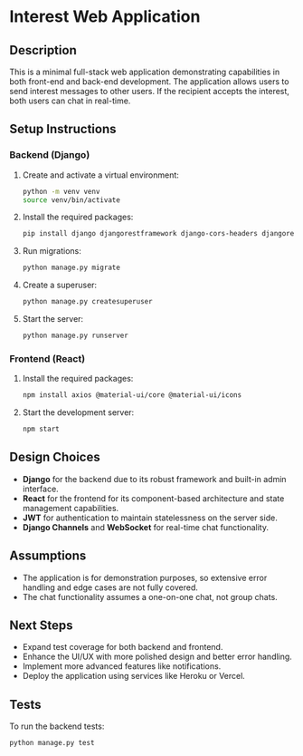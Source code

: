# Interest Web Application

## Description
This is a minimal full-stack web application demonstrating capabilities in both front-end and back-end development. The application allows users to send interest messages to other users. If the recipient accepts the interest, both users can chat in real-time.

## Setup Instructions

### Backend (Django)
1. Create and activate a virtual environment:
    ```sh
    python -m venv venv
    source venv/bin/activate
    ```
2. Install the required packages:
    ```sh
    pip install django djangorestframework django-cors-headers djangorestframework-simplejwt channels channels_redis
    ```
3. Run migrations:
    ```sh
    python manage.py migrate
    ```
4. Create a superuser:
    ```sh
    python manage.py createsuperuser
    ```
5. Start the server:
    ```sh
    python manage.py runserver
    ```

### Frontend (React)
1. Install the required packages:
    ```sh
    npm install axios @material-ui/core @material-ui/icons
    ```
2. Start the development server:
    ```sh
    npm start
    ```

## Design Choices
- **Django** for the backend due to its robust framework and built-in admin interface.
- **React** for the frontend for its component-based architecture and state management capabilities.
- **JWT** for authentication to maintain statelessness on the server side.
- **Django Channels** and **WebSocket** for real-time chat functionality.

## Assumptions
- The application is for demonstration purposes, so extensive error handling and edge cases are not fully covered.
- The chat functionality assumes a one-on-one chat, not group chats.

## Next Steps
- Expand test coverage for both backend and frontend.
- Enhance the UI/UX with more polished design and better error handling.
- Implement more advanced features like notifications.
- Deploy the application using services like Heroku or Vercel.

## Tests
To run the backend tests:
```sh
python manage.py test

